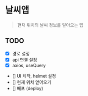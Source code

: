 # 날씨앱

> 현재 위치의 날씨 정보를 알아오는 앱

## TODO

- [x] 경로 설정
- [x] api 연결 설정
- [x] axios, useQuery
- [] UI 제작, helmet 설정
- [] 현재 위치 얻어오기
- [] 배포 (deploy)
